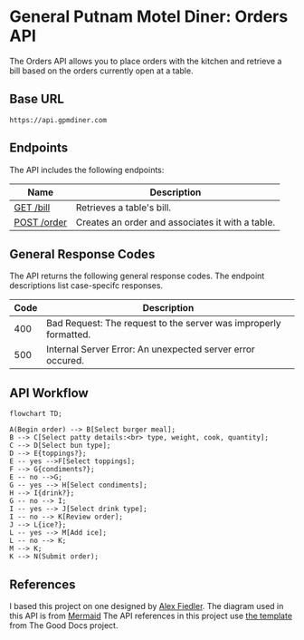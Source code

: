 # General Putnam Motel Diner: Orders API

The Orders API allows you to place orders with the kitchen and retrieve a bill based on the orders currently open at a table.

## Base URL

`https://api.gpmdiner.com`

## Endpoints
The API includes the following endpoints:

Name | Description
---- | -----------
[GET /bill](GET-bill.md) | Retrieves a table's bill.
[POST /order](POST-order-meal.md) | Creates an order and associates it with a table.

## General Response Codes

The API returns the following general response codes. The endpoint descriptions list case-specifc responses.

Code | Description
---- | -----------
400  | Bad Request: The request to the server was improperly formatted.
500  | Internal Server Error: An unexpected server error occured.


## API  Workflow

```mermaid
flowchart TD;

A(Begin order) --> B[Select burger meal];
B --> C[Select patty details:<br> type, weight, cook, quantity];
C --> D[Select bun type];
D --> E{toppings?};
E -- yes -->F[Select toppings];
F --> G{condiments?};
E -- no -->G;
G -- yes --> H[Select condiments];
H --> I{drink?};
G -- no --> I;
I -- yes --> J[Select drink type];
I -- no --> K[Review order];
J --> L{ice?};
L -- yes --> M[Add ice];
L -- no --> K;
M --> K;
K --> N(Submit order);
```

## References
I based this project on one designed by [Alex Fiedler](https://www.linkedin.com/feed/update/urn:li:activity:6626465471241732096/).
The diagram used in this API is from [Mermaid](https://mermaid-js.github.io/mermaid/#/)
The API references in this project use 
[the template](https://github.com/thegooddocsproject/templates/blob/master/api-reference/api-reference.md) from The Good Docs project. 
